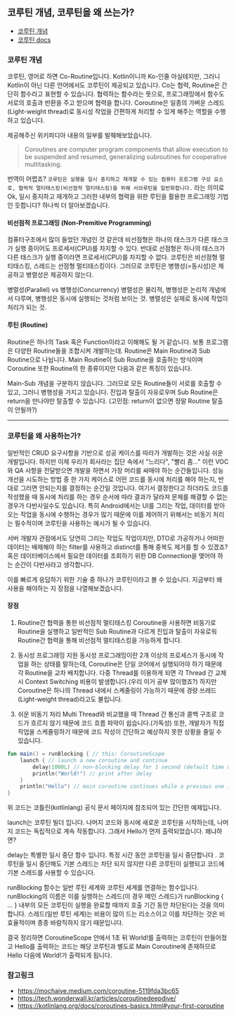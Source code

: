 ## 코루틴 개념, 코루틴을 왜 쓰는가?
- [코루틴 개념](https://en.wikipedia.org/wiki/Coroutine)
- [코루틴 docs](https://kotlinlang.org/docs/coroutines-overview.html#documentation)

### 코루틴 개념
코루틴, 영어로 하면 Co-Routine입니다.
Kotlin이니까 Ko-인줄 아실테지만, 그러니 Kotlin이 아닌 다른 언어에서도 코루틴이 제공되고 있습니다. Co는 협력, Routine은 간단히 함수라고 표현할 수 있습니다.
협력하는 함수라는 뜻으로, 프로그래밍에서 함수도 서로의 호출과 반환을 주고 받으며 협력을 합니다. Coroutine은 일종의 가벼운 스레드(Light-weight thread)로 동시성 작업을 간편하게 처리할 수 있게 해주는 역할을 수행하고 있습니다.

제공해주신 위키피디아 내용의 일부를 발췌해보았습니다.

> Coroutines are computer program components that allow execution to be suspended and resumed, generalizing subroutines for cooperative multitasking.

번역이 어렵죠? `코루틴은 실행을 일시 중지하고 재개할 수 있는 컴퓨터 프로그램 구성 요소로, 협력적 멀티태스킹(비선점적 멀티태스킹)을 위해 서브루틴을 일반화합니다.` 라는 의미로 Ok, 일시 중지하고 재개하고 그러한 내부의 협력을 위한 루틴을 활용한 프로그래밍 기법인 듯합니다?
하나씩 더 알아보겠습니다.

#### 비선점적 프로그래밍 (Non-Premitive Programming)
컴퓨터구조에서 많이 들었던 개념인 것 같은데 비선점형은 하나의 태스크가 다른 태스크가 실행 중이어도 프로세서(CPU)를 차지할 수 있다. 반대로 선점형은 하나의 태스크가 다른 태스크가 실행 중이라면 프로세서(CPU)를 차지할 수 없다.
코루틴은 비선점형 멀티태스킹, 스레드는 선점형 멀티태스킹이다. 그러므로 코루틴은 병행성(=동시성)은 제공하고 병렬성은 제공하지 않는다.

병렬성(Parallel) vs 병행성(Concurrency)
병렬성은 물리적, 병행성은 논리적 개념에서 다루며, 병행성은 동시에 실행되는 것처럼 보이는 것.
병렬성은 실제로 동시에 작업이 처리가 되는 것.

#### 루틴 (Routine)
Routine은 하나의 Task 혹은 Function이라고 이해해도 될 거 같습니다. 보통 프로그램은 다양한 Routine들을 조합시켜 개발하는데. Routine은 Main Routine과 Sub Routine으로 나뉩니다. Main Routine이 Sub Routine을 호출하는 방식이며 Coroutine 또한 Routine의 한 종류이지만 다음과 같은 특징이 있습니다.

Main-Sub 개념을 구분하지 않습니다. 그러므로 모든 Routine들이 서로를 호출할 수 있고, 그러니 병행성을 가지고 있습니다. 진입과 탈출이 자유로우며 Sub Routine은 return을 만나야만 탈출할 수 있습니다. (고민점: return이 없으면 정말 Routine 탈출이 안될까?)

---
### 코루틴을 왜 사용하는가?

일반적인 CRUD 요구사항을 기반으로 성공 케이스를 따라가 개발하는 것은 사실 쉬운 개발입니다. 하지만 이제 우리가 회사라는 집단 속에서 "느리다", "빨리 좀..." 이런 VOC와 QA 사항을 전달받으면 개발을 하면서 가장 머리를 싸매야 하는 순간들입니다. 성능 개선을 시도하는 방법 중 한 가지 케이스로 어떤 코드를 동시에 처리를 해야 하는지, 반대로 그러면 안되는지를 결정하는 순간일 것입니다. 여기서 결정한다고 하더라도 코드를 작성했을 때 동시에 처리를 하는 경우 순서에 따라 결과가 달라져 문제를 해결할 수 없는 경우가 다반사일수도 있습니다. 특히 Android에서는 UI를 그리는 작업, 데이터를 받아오는 작업을 동시에 수행하는 경우가 많기 때문에 이를 제어하기 위해서는 비동기 처리는 필수적이며 코루틴을 사용하는 예시가 될 수 있습니다.

서버 개발자 관점에서도 당연히 그리는 작업도 작업이지만, DTO로 가공하거나 어떠한 데이터는 배제해야 하는 filter를 사용하고 distinct를 통해 중복도 제거를 할 수 있겠죠? 혹은 데이터베이스에서 필요한 데이터를 조회하기 위한 DB Connection을 맺어야 하는 순간이 다반사라고 생각합니다.

이를 빠르게 응답하기 위한 기술 중 하나가 코루틴이라고 볼 수 있습니다.
지금부터 왜 사용을 해야하는 지 장점을 나열해보겠습니다.


#### 장점

1. Routine간 협력을 통한 비선점적 멀티태스킹
Coroutine을 사용하면 비동기로 Routine을 실행하고 일반적인 Sub Routine과 다르게 진입과 탈출이 자유로워 Routine간 협력을 통해 비선점적 멀티태스킹을 가능하게 합니다.

2. 동시성 프로그래밍 지원
동시성 프로그래밍이란 2개 이상의 프로세스가 동시에 작업을 하는 상태를 말하는데, Coroutine은 단일 코어에서 실행되어야 하기 때문에 각 Routine을 교차 배치합니다. 다중 Thread를 이용하게 되면 각 Thread 간 교체 시 Context Switching 비용이 발생합니다.(우리 이거 공부 많이했죠?) 하지만 Coroutine은 하나의 Thread 내에서 스케줄링이 가능하기 때문에 경량 쓰레드(Light-weight thread)라고도 불립니다.

3. 쉬운 비동기 처리
Multi Thread와 비교했을 때 Thread 간 통신과 콜백 구조로 코드가 흐르지 않기 때문에 코드 흐름 파악이 쉽습니다.(가독성) 또한, 개발자가 직접 작업을 스케줄링하기 때문에 코드 작성이 간단하고 예상하지 못한 상황을 줄일 수 있습니다.


```kotlin
fun main() = runBlocking { // this: CoroutineScope
    launch { // launch a new coroutine and continue
        delay(1000L) // non-blocking delay for 1 second (default time unit is ms)
        println("World!") // print after delay
    }
    println("Hello") // main coroutine continues while a previous one is delayed
}
```

위 코드는 코틀린(kotlinlang) 공식 문서 페이지에 참조되어 있는 간단한 예제입니다.

launch는 코루틴 빌더 입니다. 나머지 코드와 동시에 새로운 코루틴을 시작하는데, 나머지 코드는 독립적으로 계속 작동합니다. 그래서 Hello가 먼저 출력되었습니다. 왜냐하면?

delay는 특별한 일시 중단 함수 입니다. 특정 시간 동안 코루틴을 일시 중단합니다 . 코루틴을 일시 중단해도 기본 스레드는 차단 되지 않지만 다른 코루틴이 실행되고 코드에 기본 스레드를 사용할 수 있습니다.

runBlocking 함수는 일반 루틴 세계와 코루틴 세계를 연결하는 함수입니다.
runBlocking의 이름은 이를 실행하는 스레드(이 경우 메인 스레드)가 runBlocking { ... } 내부의 모든 코루틴이 실행을 완료할 때까지 호출 기간 동안 차단된다는 것을 의미합니다. 스레드(일반 루틴 세계)는 비용이 많이 드는 리소스이고 이를 차단하는 것은 비효율적이며 종종 바람직하지 않기 때문입니다.

결국 정리하면 CoroutineScope 안에서 1초 뒤 World!를 출력하는 코루틴이 만들어졌고 Hello를 출력하는 코드는 해당 코루틴과 별도로 Main Coroutine에 존재하므로 Hello 다음에 World!가 출력되게 됩니다.


### 참고링크
- https://mochaive.medium.com/coroutine-5119fda3bc65
- https://tech.wonderwall.kr/articles/coroutinedeepdive/
- https://kotlinlang.org/docs/coroutines-basics.html#your-first-coroutine